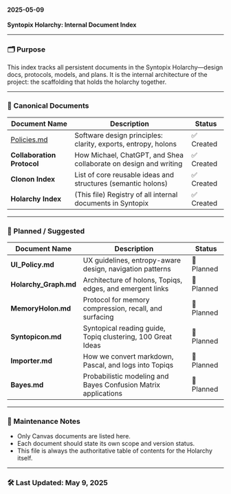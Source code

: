 #### 2025-05-09
**Syntopix Holarchy: Internal Document Index**

---

### 🗂️ Purpose
This index tracks all persistent documents in the Syntopix Holarchy—design docs, protocols, models, and plans. It is the internal architecture of the project: the scaffolding that holds the holarchy together.

---

### 📄 Canonical Documents

| Document Name                                | Description                                                      | Status    |
| -------------------------------------------- | ---------------------------------------------------------------- | --------- |
| [Policies.md](app://obsidian.md/Policies.md) | Software design principles: clarity, exports, entropy, holons    | ✅ Created |
| **Collaboration Protocol**                   | How Michael, ChatGPT, and Shea collaborate on design and writing | ✅ Created |
| **Clonon Index**                             | List of core reusable ideas and structures (semantic holons)     | ✅ Created |
| **Holarchy Index**                           | (This file) Registry of all internal documents in Syntopix       | ✅ Created |

---

### 📄 Planned / Suggested

| Document Name           | Description                                                       | Status     |
|-------------------------|-------------------------------------------------------------------|------------|
| **UI_Policy.md**        | UX guidelines, entropy-aware design, navigation patterns          | 🔲 Planned |
| **Holarchy_Graph.md**   | Architecture of holons, Topiqs, edges, and emergent links         | 🔲 Planned |
| **MemoryHolon.md**      | Protocol for memory compression, recall, and surfacing            | 🔲 Planned |
| **Syntopicon.md**       | Syntopical reading guide, Topiq clustering, 100 Great Ideas       | 🔲 Planned |
| **Importer.md**         | How we convert markdown, Pascal, and logs into Topiqs             | 🔲 Planned |
| **Bayes.md**            | Probabilistic modeling and Bayes Confusion Matrix applications     | 🔲 Planned |

---

### 🔧 Maintenance Notes
- Only Canvas documents are listed here.
- Each document should state its own scope and version status.
- This file is always the authoritative table of contents for the Holarchy itself.

---

### 🛠 Last Updated: May 9, 2025
